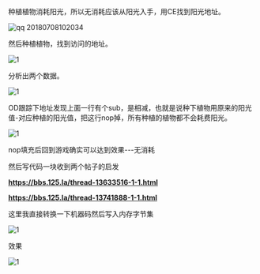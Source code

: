 种植植物消耗阳光，所以无消耗应该从阳光入手，用CE找到阳光地址。

![qq 20180708102034](https://user-images.githubusercontent.com/38148034/42416113-87a7fde6-8298-11e8-85d4-dcd7080906b0.png)

然后种植植物，找到访问的地址。

![1](http://images.cnblogs.com/cnblogs_com/slover/1202587/o_QQ%e6%8b%bc%e9%9f%b3%e6%88%aa%e5%9b%be20180708102153.png)

分析出两个数据。

![1](http://images.cnblogs.com/cnblogs_com/slover/1202587/o_QQ%e6%8b%bc%e9%9f%b3%e6%88%aa%e5%9b%be20180708102609.png)

OD跟踪下地址发现上面一行有个sub，是相减，也就是说种下植物用原来的阳光值-对应种植的阳光值，把这行nop掉，所有种植的植物都不会耗费阳光。

![1](http://images.cnblogs.com/cnblogs_com/slover/1202587/o_QQ%e6%8b%bc%e9%9f%b3%e6%88%aa%e5%9b%be20180708102709.png)

nop填充后回到游戏确实可以达到效果---无消耗

然后写代码一块收到两个帖子的启发

**https://bbs.125.la/thread-13633516-1-1.html**

**https://bbs.125.la/thread-13741888-1-1.html**

这里我直接转换一下机器码然后写入内存字节集

![1](http://images.cnblogs.com/cnblogs_com/slover/1202587/o_QQ%e6%8b%bc%e9%9f%b3%e6%88%aa%e5%9b%be20180708103737.png)

效果

![1](http://images.cnblogs.com/cnblogs_com/slover/1202587/o_GIF.gif)
